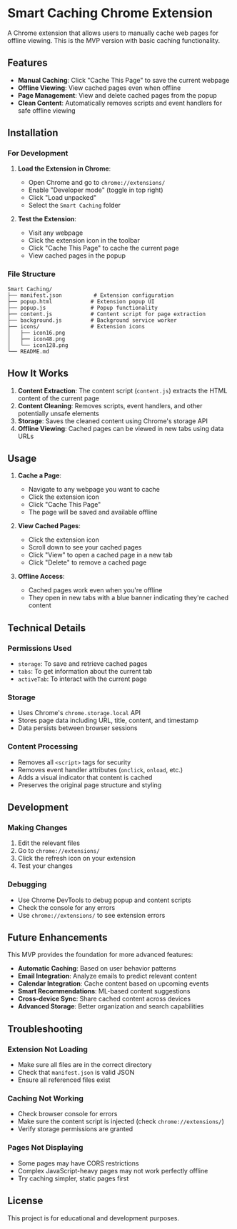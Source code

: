 # Smart Caching Chrome Extension

A Chrome extension that allows users to manually cache web pages for offline viewing. This is the MVP version with basic caching functionality.

## Features

- **Manual Caching**: Click "Cache This Page" to save the current webpage
- **Offline Viewing**: View cached pages even when offline
- **Page Management**: View and delete cached pages from the popup
- **Clean Content**: Automatically removes scripts and event handlers for safe offline viewing

## Installation

### For Development

1. **Load the Extension in Chrome**:

   - Open Chrome and go to `chrome://extensions/`
   - Enable "Developer mode" (toggle in top right)
   - Click "Load unpacked"
   - Select the `Smart Caching` folder

2. **Test the Extension**:
   - Visit any webpage
   - Click the extension icon in the toolbar
   - Click "Cache This Page" to cache the current page
   - View cached pages in the popup

### File Structure

```
Smart Caching/
├── manifest.json          # Extension configuration
├── popup.html            # Extension popup UI
├── popup.js              # Popup functionality
├── content.js            # Content script for page extraction
├── background.js         # Background service worker
├── icons/                # Extension icons
│   ├── icon16.png
│   ├── icon48.png
│   └── icon128.png
└── README.md
```

## How It Works

1. **Content Extraction**: The content script (`content.js`) extracts the HTML content of the current page
2. **Content Cleaning**: Removes scripts, event handlers, and other potentially unsafe elements
3. **Storage**: Saves the cleaned content using Chrome's storage API
4. **Offline Viewing**: Cached pages can be viewed in new tabs using data URLs

## Usage

1. **Cache a Page**:

   - Navigate to any webpage you want to cache
   - Click the extension icon
   - Click "Cache This Page"
   - The page will be saved and available offline

2. **View Cached Pages**:

   - Click the extension icon
   - Scroll down to see your cached pages
   - Click "View" to open a cached page in a new tab
   - Click "Delete" to remove a cached page

3. **Offline Access**:
   - Cached pages work even when you're offline
   - They open in new tabs with a blue banner indicating they're cached content

## Technical Details

### Permissions Used

- `storage`: To save and retrieve cached pages
- `tabs`: To get information about the current tab
- `activeTab`: To interact with the current page

### Storage

- Uses Chrome's `chrome.storage.local` API
- Stores page data including URL, title, content, and timestamp
- Data persists between browser sessions

### Content Processing

- Removes all `<script>` tags for security
- Removes event handler attributes (`onclick`, `onload`, etc.)
- Adds a visual indicator that content is cached
- Preserves the original page structure and styling

## Development

### Making Changes

1. Edit the relevant files
2. Go to `chrome://extensions/`
3. Click the refresh icon on your extension
4. Test your changes

### Debugging

- Use Chrome DevTools to debug popup and content scripts
- Check the console for any errors
- Use `chrome://extensions/` to see extension errors

## Future Enhancements

This MVP provides the foundation for more advanced features:

- **Automatic Caching**: Based on user behavior patterns
- **Email Integration**: Analyze emails to predict relevant content
- **Calendar Integration**: Cache content based on upcoming events
- **Smart Recommendations**: ML-based content suggestions
- **Cross-device Sync**: Share cached content across devices
- **Advanced Storage**: Better organization and search capabilities

## Troubleshooting

### Extension Not Loading

- Make sure all files are in the correct directory
- Check that `manifest.json` is valid JSON
- Ensure all referenced files exist

### Caching Not Working

- Check browser console for errors
- Make sure the content script is injected (check `chrome://extensions/`)
- Verify storage permissions are granted

### Pages Not Displaying

- Some pages may have CORS restrictions
- Complex JavaScript-heavy pages may not work perfectly offline
- Try caching simpler, static pages first

## License

This project is for educational and development purposes.
